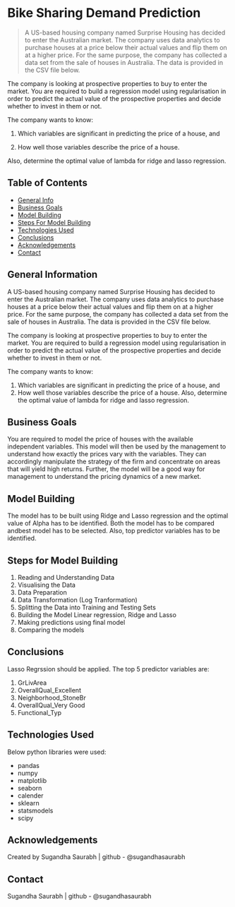 # Bike Sharing Demand Prediction
> A US-based housing company named Surprise Housing has decided to enter the Australian market. The company uses data analytics to purchase houses at a price below their actual values and flip them on at a higher price. For the same purpose, the company has collected a data set from the sale of houses in Australia. The data is provided in the CSV file below.

The company is looking at prospective properties to buy to enter the market. You are required to build a regression model using regularisation in order to predict the actual value of the prospective properties and decide whether to invest in them or not.

The company wants to know:

 1. Which variables are significant in predicting the price of a house, and

 2. How well those variables describe the price of a house.

Also, determine the optimal value of lambda for ridge and lasso regression.




## Table of Contents
* [General Info](#general-information)
* [Business Goals](#business-goals)
* [Model Building](#model-building)
* [Steps For Model Building](#steps-for-model-building)
* [Technologies Used](#technologies-used)
* [Conclusions](#conclusions)
* [Acknowledgements](#acknowledgements)
* [Contact](#contact)

<!-- You can include any other section that is pertinent to your problem -->

## General Information
A US-based housing company named Surprise Housing has decided to enter the Australian market. The company uses data analytics to purchase houses at a price below their actual values and flip them on at a higher price. For the same purpose, the company has collected a data set from the sale of houses in Australia. The data is provided in the CSV file below.

The company is looking at prospective properties to buy to enter the market. You are required to build a regression model using regularisation in order to predict the actual value of the prospective properties and decide whether to invest in them or not.

The company wants to know:
 1. Which variables are significant in predicting the price of a house, and
 2. How well those variables describe the price of a house.
Also, determine the optimal value of lambda for ridge and lasso regression.

## Business Goals
You are required to model the price of houses with the available independent variables. This model will then be used by the management to understand how exactly the prices vary with the variables. They can accordingly manipulate the strategy of the firm and concentrate on areas that will yield high returns. Further, the model will be a good way for management to understand the pricing dynamics of a new market.

## Model Building
The model has to be built using Ridge and Lasso regression and the optimal value of Alpha has to be identified. Both the model has to be compared andbest model has to be selected. Also, top predictor variables has to be identified.

## Steps for Model Building
1. Reading and Understanding Data
2. Visualising the Data
3. Data Preparation
4. Data Transformation (Log Tranformation)
5. Splitting the Data into Training and Testing Sets
6. Building the Model Linear regression, Ridge and Lasso
7. Making predictions using final model
8. Comparing the models

## Conclusions
Lasso Regrssion should be applied. The top 5 predictor variables are:
1. GrLivArea
2. OverallQual_Excellent
3. Neighborhood_StoneBr
4. OverallQual_Very Good
5. Functional_Typ




## Technologies Used
Below python libraries were used:
- pandas
- numpy
- matplotlib
- seaborn
- calender
- sklearn
- statsmodels
- scipy



## Acknowledgements
Created by Sugandha Saurabh | github - @sugandhasaurabh


## Contact
Sugandha Saurabh | github - @sugandhasaurabh


